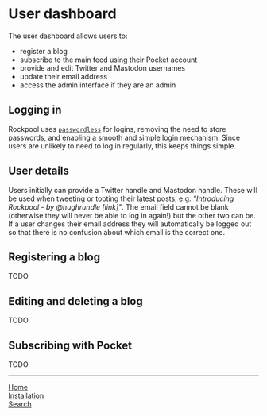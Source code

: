 # User dashboard

The user dashboard allows users to:

* register a blog
* subscribe to the main feed using their Pocket account
* provide and edit Twitter and Mastodon usernames
* update their email address
* access the admin interface if they are an admin

## Logging in

Rockpool uses [`passwordless`](https://github.com/florianheinemann/passwordless) for logins, removing the need to store passwords, and enabling a smooth and simple login mechanism. Since users are unlikely to need to log in regularly, this keeps things simple.

## User details

Users initially can provide a Twitter handle and Mastodon handle. These will be used when tweeting or tooting their latest posts, e.g. _"Introducing Rockpool - by @hughrundle [link]"_. The email field cannot be blank (otherwise they will never be able to log in again!) but the other two can be. If a user changes their email address they will automatically be logged out so that there is no confusion about which email is the correct one.

## Registering a blog

TODO

## Editing and deleting a blog

TODO

## Subscribing with Pocket

TODO

---
[Home](/) <br>
[Installation](installation.md)<br>
[Search](search.md)